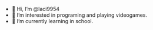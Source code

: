 - 👋 Hi, I’m @laci9954
- 👀 I’m interested in programing and playing videogames.
- 🌱 I’m currently learning in school.

<!---
laci9954/laci9954 is a ✨ special ✨ repository because its `README.md` (this file) appears on your GitHub profile.
You can click the Preview link to take a look at your changes.
--->
